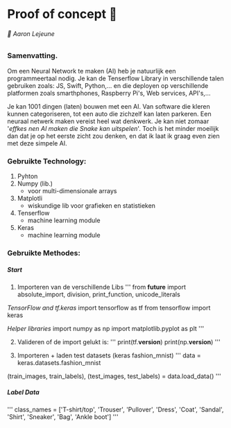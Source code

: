 # Proof of concept :thought_balloon:
###### :boy: Aaron Lejeune

### Samenvatting.
Om een Neural Network te maken (AI) heb je natuurlijk een programmeertaal nodig. Je kan de Tenserflow Library in verschillende talen gebruiken zoals: JS, Swift, Python,... en die deployen op verschillende platformen zoals smarthphones, Raspberry Pi's, Web services, API's,...

Je kan 1001 dingen (laten) bouwen met een AI. Van software die kleren kunnen categoriseren, tot een auto die zichzelf kan laten parkeren. Een neuraal netwerk maken vereist heel wat denkwerk. Je kan niet zomaar '*effkes nen AI maken die Snake kan uitspelen*'. Toch is het minder moeilijk dan dat je op het eerste zicht zou denken, en dat ik laat ik graag even zien met deze simpele AI.

### Gebruikte Technology:
1. Pyhton
2. Numpy (lib.)
     - voor multi-dimensionale arrays
3. Matplotli
     - wiskundige lib voor grafieken en statistieken
4. Tenserflow  
     - machine learning module
5. Keras       
     - machine learning module
     
### Gebruikte Methodes:
##### Start
1. Importeren van de verschillende Libs
'''
from __future__ import absolute_import, division, print_function, unicode_literals

*TensorFlow and tf.keras*
import tensorflow as tf
from tensorflow import keras

*Helper libraries*
import numpy as np
import matplotlib.pyplot as plt
'''

2. Valideren of de import gelukt is:
'''
print(tf.__version__)
print(np.__version__)
'''

3. Importeren + laden test datasets (keras fashion_mnist)
'''
data = keras.datasets.fashion_mnist

(train_images, train_labels), (test_images, test_labels) = data.load_data()
'''

##### Label Data
'''
class_names = ['T-shirt/top', 'Trouser', 'Pullover', 'Dress', 'Coat',
               'Sandal', 'Shirt', 'Sneaker', 'Bag', 'Ankle boot']
'''
